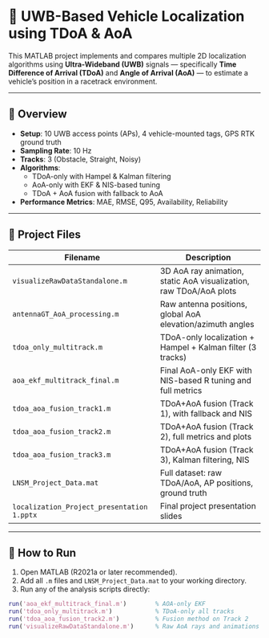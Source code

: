 # 🚗 UWB-Based Vehicle Localization using TDoA & AoA

This MATLAB project implements and compares multiple 2D localization algorithms using **Ultra-Wideband (UWB)** signals — specifically **Time Difference of Arrival (TDoA)** and **Angle of Arrival (AoA)** — to estimate a vehicle’s position in a racetrack environment.

---

## 📘 Overview

- **Setup**: 10 UWB access points (APs), 4 vehicle-mounted tags, GPS RTK ground truth
- **Sampling Rate**: 10 Hz
- **Tracks**: 3 (Obstacle, Straight, Noisy)
- **Algorithms**:
  - TDoA-only with Hampel & Kalman filtering
  - AoA-only with EKF & NIS-based tuning
  - TDoA + AoA fusion with fallback to AoA
- **Performance Metrics**: MAE, RMSE, Q95, Availability, Reliability

---

## 📂 Project Files

| Filename                        | Description |
|----------------------------------|-------------|
| `visualizeRawDataStandalone.m`  | 3D AoA ray animation, static AoA visualization, raw TDoA/AoA plots |
| `antennaGT_AoA_processing.m`    | Raw antenna positions, global AoA elevation/azimuth angles |
| `tdoa_only_multitrack.m`        | TDoA-only localization + Hampel + Kalman filter (3 tracks) |
| `aoa_ekf_multitrack_final.m`    | Final AoA-only EKF with NIS-based R tuning and full metrics |
| `tdoa_aoa_fusion_track1.m`      | TDoA+AoA fusion (Track 1), with fallback and NIS |
| `tdoa_aoa_fusion_track2.m`      | TDoA+AoA fusion (Track 2), full metrics and plots |
| `tdoa_aoa_fusion_track3.m`      | TDoA+AoA fusion (Track 3), Kalman filtering, NIS |
| `LNSM_Project_Data.mat`         | Full dataset: raw TDoA/AoA, AP positions, ground truth |
| `localization_Project_presentation 1.pptx` | Final project presentation slides |

---

## 🚀 How to Run

1. Open MATLAB (R2021a or later recommended).
2. Add all `.m` files and `LNSM_Project_Data.mat` to your working directory.
3. Run any of the analysis scripts directly:

```matlab
run('aoa_ekf_multitrack_final.m')        % AOA-only EKF
run('tdoa_only_multitrack.m')            % TDoA-only all tracks
run('tdoa_aoa_fusion_track2.m')          % Fusion method on Track 2
run('visualizeRawDataStandalone.m')      % Raw AoA rays and animations
